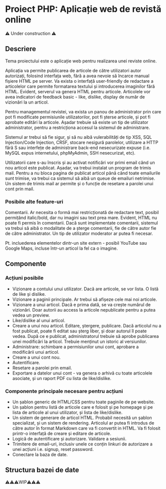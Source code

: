# Proiect PHP: Aplicație web de revistă online

⚠️ Under construction ⚠️

## Descriere

Tema proiectului este o aplicație web pentru realizarea unei reviste online.

Aplicația va permite publicarea de articole de către utilizatori autor autorizați,
folosind interfața web, fără a avea nevoie să încarce manual fișiere HTML pe server.
Va exista o interfață user-friendly de redactare a articolelor care permite formatarea textului
și introducerea imaginilor fără HTML. Evident, serverul va genera HTML pentru articole.
Articolele vor avea indicatori de feedback basic - like, dislike, display de număr de vizionări la un articol.

Pentru managementul revistei, va exista un panou de administrator prin care pot fi
modificate permisiunile utilizatorilor, pot fi șterse articole, și pot
fi aprobate editări la articole. Așadar trebuie să existe un tip de utilizator administrator,
pentru a restricționa accesul la sistemul de administrare.

Sistemul ar trebui să fie sigur, și să nu aibă vulerabilități de tip XSS, SQL Injection/Code Injection, CRSF,
stocare nesigură parolelor, utilizare a HTTP fără S sau interfețe de administrare back-end nesecurizate expuse
(i.e. MySQL expus internetului, phpMyAdmin, SSH nesecurizat, etc).

Utilizatorii care s-au înscris și au activat notificări vor primi email când un nou articol este publicat.
Așadar, va trebui instalat un program de trimis mail. Pentru a nu bloca pagina de publicat articol
până când toate emailurile sunt trimise, va trebui ca sistemul să aibă un queue de emailuri netrimise.
Un sistem de trimis mail ar permite și o funcție de resetare a parolei unui cont prin mail.

### Posibile alte feature-uri

Comentarii. Ar necesita o formă mai restricționată de redactare text, posibil permițând italic/bold, dar
nu imagini sau text prea mare. Evident, HTML nu poate fi permis în comentarii. Dacă sunt implementate
comentarii, sistemul va trebui să aibă o modalitate de a șterge comentarii, fie de către autor fie
de către administrator. Un tip de utilizator moderator ar putea fi necesar.

Pt. incluederea elementelor dintr-un site extern - posibil YouTube sau Google Maps, incluse într-un
articol la fel ca o imagine.

## Componente

### Acțiuni posibile

* Vizionare a contului unui utilizator. Dacă are articole, se vor lista. O listă de like și dislike.
* Vizionare a paginii principale. Ar trebui să afișeze cele mai noi articole.
* Vizionare a unui articol. Dacă e prima dată, se va crește numărul de vizionări. Doar autorii au
  access la articole nepublicate pentru a putea vedea un preview.
* Like/dislike al unui articol.
* Creare a unui nou articol. Editare, ștergere, publicare. Dacă articolul nu a fost publicat,
  poate fi editat sau șterg liber, și doar autorul îl poate vedea. După ce e publicat, administratorul
  trebuie să aprobe publicarea unei modificări la articol. Trebuie menținut un istoric al versiunilor.
* Administrare: schimbare a permisiunilor unui cont, aprobare a modificării unui articol.
* Creare a unui cont nou.
* Autentificare.
* Resetare a parolei prin email.
* Exportare a datelor unui cont - va genera o arhivă cu toate articolele asociate, și un raport
  PDF cu lista de like/dislike.

### Componente principale necesare pentru acțiuni

* Un șablon generic de HTML/CSS pentru toate paginile de pe website.
* Un șablon pentru listă de articole care e folosit și pe homepage și pe lista de articole al unui utilizator, și lista de like/dislike.
* Un sistem de generare de articol HTML. Probabil necesită un șablon specializat, și un sistem de rendering.
  Articolul ar putea fi introdus de către autor în format Markdown care va fi convertit in HTML.
  Va fi folosit printr-o interfață de creare și editare de articole.
* Logică de autentificare și autorizare. Validare a sesiunii.
* Trimitere de email-uri, inclusiv unele ce conțin linkuri de autorizare a unei acțiuni i.e. signup, reset password.
* Conectare la baza de date.

## Structura bazei de date

⚠️⚠️⚠️WIP⚠️⚠️⚠️
